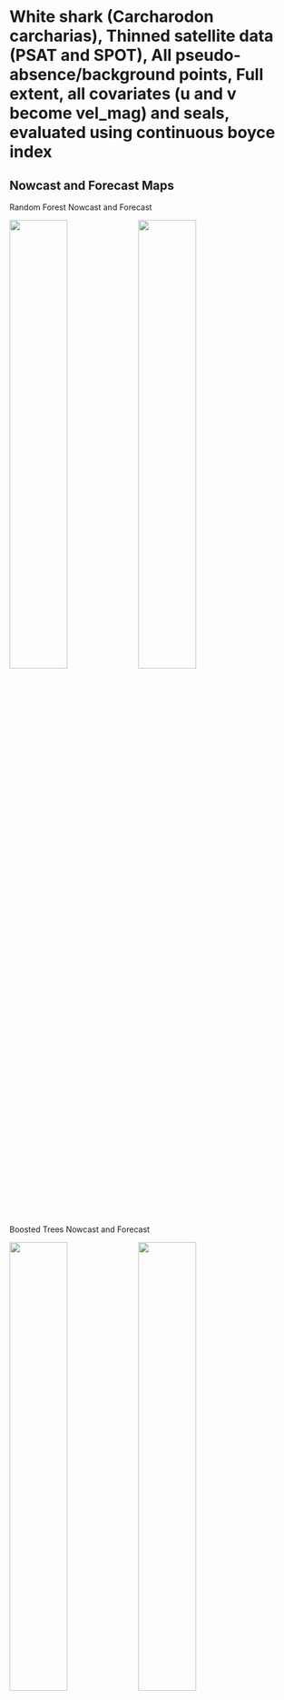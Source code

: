 White shark (Carcharodon carcharias), Thinned satellite data (PSAT and
SPOT), All pseudo-absence/background points, Full extent, all covariates
(u and v become vel_mag) and seals, evaluated using continuous boyce
index
================

## Nowcast and Forecast Maps

Random Forest Nowcast and Forecast

<img src="../tidy_reports/versions/c11/000530/c11.000530.01_12_rf_compiled_casts.png" width="45%" /><img src="../tidy_reports/versions/c11/000534/c11.000534.01_12_rf_compiled_casts.png" width="45%" />

Boosted Trees Nowcast and Forecast

<img src="../tidy_reports/versions/c11/000530/c11.000530.01_12_bt_compiled_casts.png" width="45%" /><img src="../tidy_reports/versions/c11/000534/c11.000534.01_12_bt_compiled_casts.png" width="45%" />

Maxnet Trees Nowcast and Forecast

<img src="../tidy_reports/versions/c11/000530/c11.000530.01_12_maxent_compiled_casts.png" width="45%" /><img src="../tidy_reports/versions/c11/000534/c11.000534.01_12_maxent_compiled_casts.png" width="45%" />

GAM Nowcast and Forecast

<img src="../tidy_reports/versions/c11/000530/c11.000530.01_12_gam_compiled_casts.png" width="45%" /><img src="../tidy_reports/versions/c11/000534/c11.000534.01_12_gam_compiled_casts.png" width="45%" />

GLM Nowcast and Forecast

<img src="../tidy_reports/versions/c11/000530/c11.000530.01_12_glm_compiled_casts.png" width="45%" /><img src="../tidy_reports/versions/c11/000534/c11.000534.01_12_glm_compiled_casts.png" width="45%" />

## Metrics

| model_type |  accuracy | boyce_cont |   roc_auc |   tss_max |
|:-----------|----------:|-----------:|----------:|----------:|
| rf         | 0.9549407 |  0.9699515 | 0.9943523 | 0.9718149 |
| bt         | 0.9043478 |  0.9362208 | 0.9668799 | 0.8268904 |
| maxnet     | 0.6521739 |  0.9650111 | 0.7836732 | 0.4548578 |
| gam        |        NA |  0.9653152 |        NA |        NA |
| glm        |        NA |  0.9262484 |        NA |        NA |

Metrics by model type

## Variable Importance

![](/mnt/ecocast/projects/koliveira/subprojects/carcharodon/workflows/tidy_md/versions/m11/00053/m11.00053_tidy_compiled_files/figure-gfm/variable%20importance-1.png)<!-- -->
